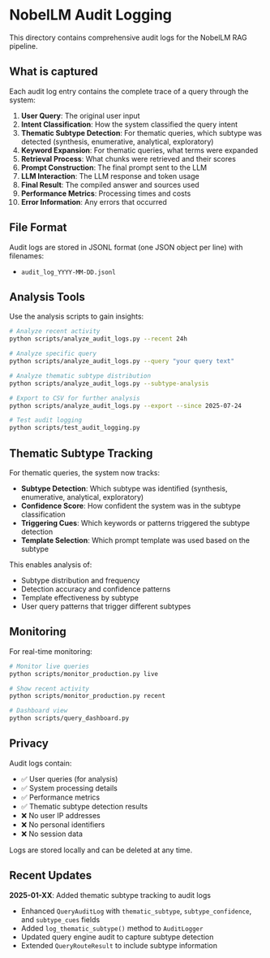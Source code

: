 # NobelLM Audit Logging

This directory contains comprehensive audit logs for the NobelLM RAG pipeline.

## What is captured

Each audit log entry contains the complete trace of a query through the system:

1. **User Query**: The original user input
2. **Intent Classification**: How the system classified the query intent
3. **Thematic Subtype Detection**: For thematic queries, which subtype was detected (synthesis, enumerative, analytical, exploratory)
4. **Keyword Expansion**: For thematic queries, what terms were expanded
5. **Retrieval Process**: What chunks were retrieved and their scores
6. **Prompt Construction**: The final prompt sent to the LLM
7. **LLM Interaction**: The LLM response and token usage
8. **Final Result**: The compiled answer and sources used
9. **Performance Metrics**: Processing times and costs
10. **Error Information**: Any errors that occurred

## File Format

Audit logs are stored in JSONL format (one JSON object per line) with filenames:
- `audit_log_YYYY-MM-DD.jsonl`

## Analysis Tools

Use the analysis scripts to gain insights:

```bash
# Analyze recent activity
python scripts/analyze_audit_logs.py --recent 24h

# Analyze specific query
python scripts/analyze_audit_logs.py --query "your query text"

# Analyze thematic subtype distribution
python scripts/analyze_audit_logs.py --subtype-analysis

# Export to CSV for further analysis
python scripts/analyze_audit_logs.py --export --since 2025-07-24

# Test audit logging
python scripts/test_audit_logging.py
```

## Thematic Subtype Tracking

For thematic queries, the system now tracks:

- **Subtype Detection**: Which subtype was identified (synthesis, enumerative, analytical, exploratory)
- **Confidence Score**: How confident the system was in the subtype classification
- **Triggering Cues**: Which keywords or patterns triggered the subtype detection
- **Template Selection**: Which prompt template was used based on the subtype

This enables analysis of:
- Subtype distribution and frequency
- Detection accuracy and confidence patterns
- Template effectiveness by subtype
- User query patterns that trigger different subtypes

## Monitoring

For real-time monitoring:

```bash
# Monitor live queries
python scripts/monitor_production.py live

# Show recent activity
python scripts/monitor_production.py recent

# Dashboard view
python scripts/query_dashboard.py
```

## Privacy

Audit logs contain:
- ✅ User queries (for analysis)
- ✅ System processing details
- ✅ Performance metrics
- ✅ Thematic subtype detection results
- ❌ No user IP addresses
- ❌ No personal identifiers
- ❌ No session data

Logs are stored locally and can be deleted at any time.

## Recent Updates

**2025-01-XX**: Added thematic subtype tracking to audit logs
- Enhanced `QueryAuditLog` with `thematic_subtype`, `subtype_confidence`, and `subtype_cues` fields
- Added `log_thematic_subtype()` method to `AuditLogger`
- Updated query engine audit to capture subtype detection
- Extended `QueryRouteResult` to include subtype information
